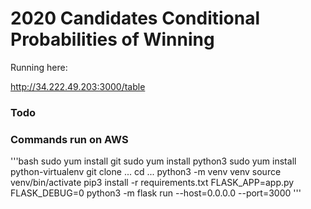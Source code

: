 # 2020 Candidates Conditional Probabilities of Winning

Running here:

http://34.222.49.203:3000/table

### Todo



### Commands run on AWS

'''bash
sudo yum install git
sudo yum install python3
sudo yum install python-virtualenv
git clone ...
cd ...
python3 -m venv venv
source venv/bin/activate
pip3 install -r requirements.txt
FLASK_APP=app.py FLASK_DEBUG=0 python3 -m flask run --host=0.0.0.0 --port=3000
'''
